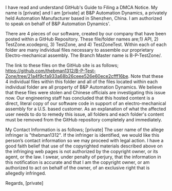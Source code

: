 I have read and understand GitHub's Guide to Filing a DMCA Notice. My name is [private] and I am [private] at B&P Automation Dynamics, a privately held Automation Manufacturer based in Shenzhen, China. I am authorized to speak on behalf of B&P Automation Dynamics'.

There are 4 pieces of our software, created by our company that have been posted within a GitHub Repository. 
These file/folder names are;1) API, 2) TestZone.xcodeproj, 3) TestZone, and 4) TestZoneTest. Within each of each folder are many individual files necessary to assemble our proprietary Electro-mechanical assembly. The Branch Master name is B-P-TestZone/.

The link to these files on the GitHub site is as follows; https://github.com/thebman1312/B-P-Test-Zone/tree/21a4f9cfa933a68b26ceee526e60ece2cfff16be. Note that these 4 individual files within this folder and all of the files located within each individual folder are all property of B&P Automation Dynamics. We believe that these files were stolen and Chinese officials are investigating this issue now. Our engineering staff has concluded that this hosted content is a direct, literal copy of our software code in support of an electro-mechanical assembly for a U.S. based customer. As an explanation of what the affected user needs to do to remedy this issue, all folders and each folder's content must be removed from the GitHub repository completely and immediately. 

My Contact Information is as follows; [private] The user name of the allege infringer is "thebman1312". If the infringer is identified, we would like this person’s contact information so we may proceed with legal action. I have a good faith belief that use of the copyrighted materials described above on the infringing web pages is not authorized by the copyright owner, or its agent, or the law. I swear, under penalty of perjury, that the information in this notification is accurate and that I am the copyright owner, or am authorized to act on behalf of the owner, of an exclusive right that is allegedly infringed.

Regards, [private]
